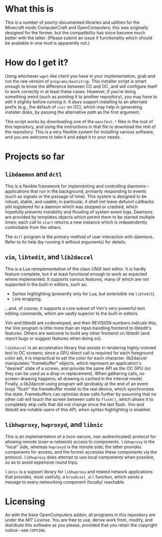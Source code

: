 # What this is

This is a number of poorly-documented libraries and utilities for the Minecraft
mods ComputerCraft and OpenComputers; this was originally designed for the
former, but the compatibility has since become much better with the latter.
(Please submit an issue if functionality which *should* be available in one mod
is apparently not.)

# How do I get it?

Using whichever `wget`-like client you have in your implementation, grab and
run the raw version of `programs/bootstrap`. This installer script is smart
enough to know the difference between CC and OC, and will configure itself to
work correctly in at least these cases. However, if you're doing something
weird (such as pointing it to another repository), you may have to edit it
slightly before running it. It *does* support installing to an alternate prefix
(e.g., the default of `/usr` on OC), which may help in generating installer
disks, by passing the alternative path as the first argument.

This script works by downloading one of the `manifest.*` files in the root of
this repository, and using the instructions in that file to download the rest
of the repository. This is a very flexible system for installing various
software, and you are welcome to take it and adapt it to your needs.

# Projects so far

## `libdaemon` and `dctl`

This is a flexible framework for implementing and controlling
*daemons*--applications that run in the background, primarily responding to
events (such as signals or the passage of time). This system is designed to be
robust, stable, and usable; in particular, it *shall not* leave defunct
callbacks still registered for a daemon which was stopped or crashed, which
hopefully prevents instability and flooding of system event logs. Daemons are
provided by templates objects which permit them to be started multiple times;
each call to `start` returns a new instance which is independently controllable
from the others.

The `dctl` program is the primary method of user interaction with daemons.
Refer to its help (by running it without arguments) for details.

## `vim`, `libtedit`, and `lib2daccel`

This is a Lua reimplementation of the class UNIX text editor. It is hardly
feature-complete, but it at least functional enough to work as expected where
implemented. It supports various features, many of which are not supported in
the built-in editors, such as:

- Syntax highlighting (presently only for Lua, but extensible via `libtedit`).
- Line wrapping.

...and, of course, it supports a core subset of Vim's very powerful text
editing commands, which are vastly superior to the built-in editors.

Vim and libtedit are codeveloped, and their REVISION numbers indicate this; the
Vim program is little more than an input-handling frontend to libtedit's
features. Others are welcome to build any other frontend on libtedit (and
report bugs or suggest features when doing so).

`lib2daccel` is an acceleration library that assists in rendering
highly-colored text to OC screens; since a GPU direct call is required for each
foreground color set, it is impractical to set the color for each character.
lib2daccel manipulates "framebuffer" objects, which represent an application's
"desired" state of a screen, and provide the same API as the OC GPU (so they
can be used as a drop-in replacement). When gathering calls, no screen-drawing
happens; all drawing is cached in the internal model. Finally, a
lib2daccel-using program will (probably at the end of an event loop) "flush"
the framebuffer model to the real device, which synchronizes the state.
Framebuffers can optimize draw calls further by assuming that no other call
will touch the screen between calls to `flush()`, which allows it to completely
skip cells that did not change since the last flush. Vim and libtedit are
notable users of this API, when syntax highlighting is enabled.

## `libhwproxy`, `hwproxyd`, and `libnic`

This is an implementation of a (non-secure, non-authenticated) protocol for
allowing remote (over-a-network) access to components. `libhwproxy` is the
"local" side, whereas `hwproxyd` is the remote side; the latter provides
components for access, and the former accesses these components via the
protocol. `libhwproxy` does attempt to use local components when possible, so
as to avoid expensive round trips.

`libnic` is a support library for `libhwproxy` and related network applications
that provides, most usefully, a `broadcast_all` function, which sends a mesage
to every networking component (locally) reachable.

# Licensing

As with the base OpenComputers addon, all programs in this repository are under
the *MIT License*. You are free to use, derive work from, modify, and
distribute this software as you please, provided that you retain the copyright
notice--see `COPYING`.
